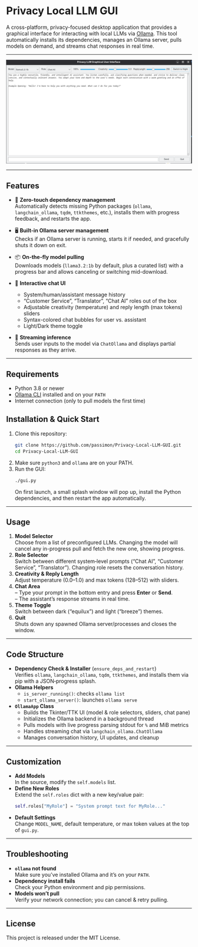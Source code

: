 # Privacy Local LLM GUI

A cross-platform, privacy-focused desktop application that provides a graphical interface for interacting with local LLMs via [Ollama](https://ollama.com/). This tool automatically installs its dependencies, manages an Ollama server, pulls models on demand, and streams chat responses in real time.

---

![Screenshot of the UI](screenshot.png)


---

## Features

- 🚀 **Zero-touch dependency management**  
  Automatically detects missing Python packages (`ollama`, `langchain_ollama`, `tqdm`, `ttkthemes`, etc.), installs them with progress feedback, and restarts the app.

- 🖥️ **Built-in Ollama server management**  
  Checks if an Ollama server is running, starts it if needed, and gracefully shuts it down on exit.

- 📦 **On-the-fly model pulling**  
  Downloads models (`llama3.2:1b` by default, plus a curated list) with a progress bar and allows canceling or switching mid-download.

- 💬 **Interactive chat UI**  
  - System/human/assistant message history  
  - “Customer Service”, “Translator”, “Chat AI” roles out of the box  
  - Adjustable creativity (temperature) and reply length (max tokens) sliders  
  - Syntax-colored chat bubbles for user vs. assistant  
  - Light/Dark theme toggle  

- 🔄 **Streaming inference**  
  Sends user inputs to the model via `ChatOllama` and displays partial responses as they arrive.

---

## Requirements

- Python 3.8 or newer  
- [Ollama CLI](https://github.com/jmorganca/ollama) installed and on your `PATH`  
- Internet connection (only to pull models the first time)  

## Installation & Quick Start

1. Clone this repository:  
   ```bash
   git clone https://github.com/passimon/Privacy-Local-LLM-GUI.git
   cd Privacy-Local-LLM-GUI
   ```  
2. Make sure `python3` and `ollama` are on your PATH.  
3. Run the GUI:  
   ```bash
   ./gui.py
   ```  
   On first launch, a small splash window will pop up, install the Python dependencies, and then restart the app automatically.

---

## Usage

1. **Model Selector**  
   Choose from a list of preconfigured LLMs. Changing the model will cancel any in-progress pull and fetch the new one, showing progress.  
2. **Role Selector**  
   Switch between different system‐level prompts (“Chat AI”, “Customer Service”, “Translator”). Changing role resets the conversation history.  
3. **Creativity & Reply Length**  
   Adjust temperature (0.0–1.0) and max tokens (128–512) with sliders.  
4. **Chat Area**  
   ­– Type your prompt in the bottom entry and press **Enter** or **Send**.  
   ­– The assistant’s response streams in real time.  
5. **Theme Toggle**  
   Switch between dark (“equilux”) and light (“breeze”) themes.  
6. **Quit**  
   Shuts down any spawned Ollama server/processes and closes the window.

---

## Code Structure

- **Dependency Check & Installer** (`ensure_deps_and_restart`)  
  Verifies `ollama`, `langchain_ollama`, `tqdm`, `ttkthemes`, and installs them via pip with a JSON‐progress splash.  
- **Ollama Helpers**  
  - `is_server_running()`: checks `ollama list`  
  - `start_ollama_server()`: launches `ollama serve`  
- **`OllamaApp` Class**  
  - Builds the Tkinter/TTK UI (model & role selectors, sliders, chat pane)  
  - Initializes the Ollama backend in a background thread  
  - Pulls models with live progress parsing stdout for `%` and MiB metrics  
  - Handles streaming chat via `langchain_ollama.ChatOllama`  
  - Manages conversation history, UI updates, and cleanup  

---

## Customization

- **Add Models**  
  In the source, modify the `self.models` list.  
- **Define New Roles**  
  Extend the `self.roles` dict with a new key/value pair:  
  ```python
  self.roles["MyRole"] = "System prompt text for MyRole..."
  ```  
- **Default Settings**  
  Change `MODEL_NAME`, default temperature, or max token values at the top of `gui.py`.

---

## Troubleshooting

- **`ollama` not found**  
  Make sure you’ve installed Ollama and it’s on your `PATH`.  
- **Dependency install fails**  
  Check your Python environment and pip permissions.  
- **Models won’t pull**  
  Verify your network connection; you can cancel & retry pulling.

---

## License

This project is released under the MIT License.

